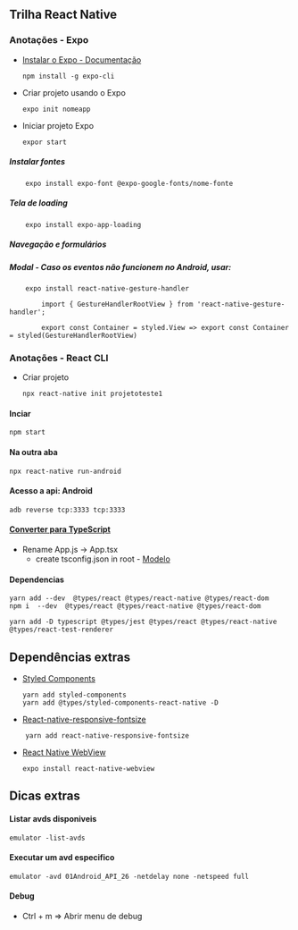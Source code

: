 ## Trilha React Native

### Anotações - Expo
- [Instalar o Expo - Documentação](https://docs.expo.dev/)
	```
	npm install -g expo-cli
	```
- Criar projeto usando o Expo
	```
	expo init nomeapp
	```
- Iniciar projeto Expo
	```
	expor start
	```
##### Instalar fontes
```
	expo install expo-font @expo-google-fonts/nome-fonte
```
##### Tela de loading
```
	expo install expo-app-loading
```
##### Navegação e formulários

##### Modal - Caso os eventos não funcionem no Android, usar:
```
	expo install react-native-gesture-handler
```
```
		import { GestureHandlerRootView } from 'react-native-gesture-handler';

		export const Container = styled.View => export const Container = styled(GestureHandlerRootView)
```
### Anotações - React CLI
- Criar projeto
	```
	npx react-native init projetoteste1
	```
	
#### Inciar
```
npm start
```
#### Na outra aba
```
npx react-native run-android
```
#### Acesso a api: Android
```
adb reverse tcp:3333 tcp:3333
```

#### [Converter para TypeScript](https://reactnative.dev/docs/typescript)
- Rename App.js -> App.tsx
	 - create tsconfig.json in root - [Modelo](https://github.com/expo/expo/blob/master/templates/expo-template-blank-typescript/tsconfig.json)

#### Dependencias
```
yarn add --dev  @types/react @types/react-native @types/react-dom
npm i  --dev  @types/react @types/react-native @types/react-dom
```
```
yarn add -D typescript @types/jest @types/react @types/react-native @types/react-test-renderer
```
## Dependências extras
- [Styled Components](https://github.com/styled-components/styled-components)
	```
	yarn add styled-components
	yarn add @types/styled-components-react-native -D
	```
- [React-native-responsive-fontsize](https://www.npmjs.com/package/react-native-responsive-fontsize)
```
	yarn add react-native-responsive-fontsize
```
- [React Native WebView](https://github.com/react-native-webview/react-native-webview)
	```
	expo install react-native-webview
	```
## Dicas extras

#### Listar avds disponiveis
```
emulator -list-avds
```
#### Executar um avd especifico
```
emulator -avd 01Android_API_26 -netdelay none -netspeed full
```
#### Debug
 - Ctrl + m => Abrir menu de debug